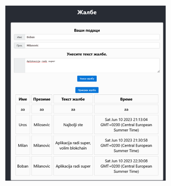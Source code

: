 ![alt text](https://github.com/035uros/ReactJS-Solidity-Hardhat-Web3-Review-App/blob/main/demo.png)
